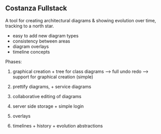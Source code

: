Costanza Fullstack
------------------

A tool for creating architectural diagrams & showing evolution over time, tracking to a north star.

- easy to add new diagram types
- consistency between areas
- diagram overlays
- timeline concepts


Phases:

1. graphical creation + tree for class diagrams
   --> full undo redo 
   --> support for graphical creation (simple)
   
2. prettify diagrams, + service diagrams
   
3. collaborative editing of diagrams

4. server side storage + simple login

5. overlays

6. timelines + history + evolution abstractions
